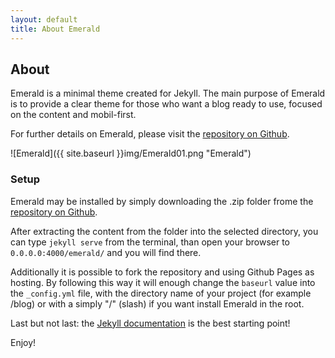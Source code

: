 ```yaml
---
layout: default
title: About Emerald
---
```

## About
Emerald is a minimal theme created for Jekyll. The main purpose of Emerald is to provide a clear theme for those who want a blog ready to use, focused on the content and mobil-first.

For further details on Emerald, please visit the [repository on Github](https://github.com/KingFelix/emerald/).

![Emerald]({{ site.baseurl }}img/Emerald01.png "Emerald")

### Setup
Emerald may be installed by simply downloading the .zip folder frome the [repository on Github](https://github.com/KingFelix/emerald/archive/master.zip).

After extracting the content from the folder into the selected directory, you can type ``jekyll serve`` from the terminal, than open your browser to ``0.0.0.0:4000/emerald/`` and you will find there.

Additionally it is possible to fork the repository and using Github Pages as hosting. By following this way it will enough change the ``baseurl`` value into the ``_config.yml`` file, with the directory name of your project (for example /blog) or with a simply "/" (slash) if you want install Emerald in the root. 

Last but not last: the [Jekyll documentation](http://jekyllrb.com) is the best starting point!

Enjoy!
